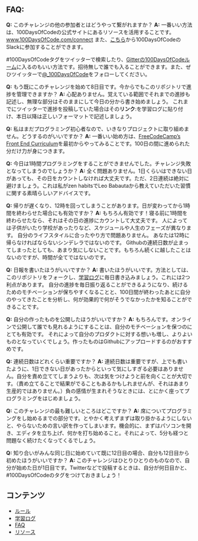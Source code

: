 ## FAQ:
  **Q:** このチャレンジの他の参加者とはどうやって繋がれますか？
  **A:** 一番いい方法は、100DaysOfCodeの公式サイトにあるリソースを活用することです。
  www.100DaysOfCode.com/connect
  また、[こちら](https://join.slack.com/t/100xcode/shared_invite/zt-gaxsv2fp-N8ORl8wxsOF3rHaXgavMLA)から100DaysOfCodeのSlackに参加することができます。

  #100DaysOfCodeタグをツイッターで検索したり、[Gitterの100DaysOfCodeルーム](https://gitter.im/Kallaway/100DaysOfCode)に入るのもいい方法です。招待無しで誰でも入ることができます。また、ぜひツイッターで[@_100DaysOfCode](https://twitter.com/_100DaysOfCode)をフォローしてください。

  **Q:** もう既にこのチャレンジを始めて8日目です。今からでもこのリポジトリで進捗を管理できますか？
  **A:** 心配ありません。覚えている範囲でそれまでの進捗も記述し、無理な部分はそのままにして今日の分から書き始めましょう。
  これまでにツイッターで進捗を投稿していた場合はその**リンク**:を学習ログに貼り付け、本日以降は正しいフォーマットで記述しましょう。

  **Q:** 私はまだプログラミング初心者なので、いきなりプロジェクトに取り組めません。どうするのがいいですか？
  **A:** 一番いい始め方は、[FreeCodeCamp’s Front End Curriculum](https://www.freecodecamp.com/)を最初からやってみることです。100日の間に進められた分だけ力が身につきます。

  **Q:** 今日は1時間プログラミングをすることができませんでした。チャレンジ失敗となってしまうのでしょうか？
  **A:** 全く問題ありません。1日くらいはできない日があっても、その日をカウントしなければ大丈夫です。ただ、2日連続は絶対に避けましょう。これは私がzen habitsでLeo Babautaから教えていただいた習慣に関する素晴らしいアドバイスです。

  **Q:** 帰りが遅くなり、12時を回ってしまうことがあります。日が変わってから1時間を終わらせた場合にも有効ですか？
  **A:** もちろん有効です！寝る前に1時間を終わらせたなら、それはその日の進捗にカウントして大丈夫です。
  人によっては子供がいたり学校があったりなど、スケジュールや人生のフェーズが異なります。
  自分のライフスタイルに合ったやり方で問題ありません。
  あなたは12時に帰らなければならないシンデレラではないのです。
  Githubの連続日数が止まってしまったとしても、あまり気にしないことです。もちろん続くに越したことはないのですが、時間が全てではないのです。

  **Q:** 日報を書いたほうがいいですか？
  **A:** 書いたほうがいいです。方法としては、このリポジトリをフォークし、[学習ログ](log.md)に毎日書き込みましょう。これには2つ利点があります。
  自分の進捗を毎日振り返ることができるようになり、続けるためのモチベーションが保ちやすくなることと、100日間が終わったあとに自分のやってきたことを分析し、何が効果的で何がそうでなかったかを知ることができることです。

  **Q:** 自分の作ったものを公開したほうがいいですか？
  **A:** もちろんです。オンラインで公開して誰でも見れるようにすることは、自分のモチベーションを保つのにとても有効です。
  それによって自分のプロダクトに対する想いも増し、よりよいものとなっていくでしょう。作ったものはGithubにアップロードするのがおすすめです。

  **Q:** 連続日数はどれくらい重要ですか？
  **A:** 連続日数は重要ですが、上でも書いたように、1日できない日があったからといって気にしすぎる必要はありません。自分を責め立ててしまうよりも、次は気をつけようと前を向くことが大切です。（責め立てることで結果がでることもあるかもしれませんが、それはあまり生産的ではありません。）負の感情が生まれそうなときには、とにかく座ってプログラミングをはじめましょう。

  **Q:** このチャレンジの最も難しいところはどこですか？
  **A:** 席についてプログラミングをし始めるまでの部分です。とやかく考えずまずは取り掛かるようにしないと、やらないための言い訳を作ってしまいます。機会的に、まずはパソコンを開き、エディタを立ち上げ、何かを打ち始めること。それによって、5分も経つと問題なく続けたくなってくるでしょう。

  **Q:** 知り合いがみんな同じ日に始めていて既に12日目の場合、自分も12日目から初めたほうがいいですか？
  **A:** このチャレンジはひとりひとりのものなので、自分が始めた日が1日目です。Twitterなどで投稿するときは、自分が何日目かと、#100DaysOfCodeのタグをつけておきましょう！

## コンテンツ
* [ルール](rules.md)
* [学習ログ](log.md)
* [FAQ](FAQ.md)
* [リソース](resources.md)

